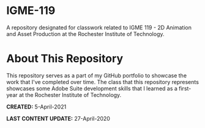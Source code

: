 # IGME-119
A repository designated for classwork related to IGME 119 - 2D Animation and Asset Production at the Rochester Institute of Technology.

# About This Repository
This repository serves as a part of my GitHub portfolio to showcase the work that I've completed over time.
The class that this repository represents showcases some Adobe Suite development skills that I learned as a first-year at the Rochester Institute of Technology.

**CREATED:** 5-April-2021

**LAST CONTENT UPDATE:** 27-April-2020
